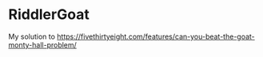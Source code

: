 # RiddlerGoat
My solution to https://fivethirtyeight.com/features/can-you-beat-the-goat-monty-hall-problem/
